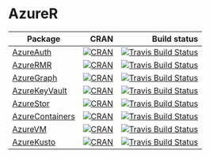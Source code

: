 # AzureR

| Package | CRAN | Build status
| ------- | -:| -:|
| [AzureAuth](https://github.com/Azure/AzureAuth) | [![CRAN](https://www.r-pkg.org/badges/version/AzureAuth)](https://cran.r-project.org/package=AzureAuth) | [![Travis Build Status](https://travis-ci.org/Azure/AzureAuth.png?branch=master)](https://travis-ci.org/Azure/AzureAuth) |
| [AzureRMR](https://github.com/Azure/AzureRMR) | [![CRAN](https://www.r-pkg.org/badges/version/AzureRMR)](https://cran.r-project.org/package=AzureRMR) | [![Travis Build Status](https://travis-ci.org/Azure/AzureRMR.png?branch=master)](https://travis-ci.org/Azure/AzureRMR) |
| [AzureGraph](https://github.com/Azure/AzureGraph) | [![CRAN](https://www.r-pkg.org/badges/version/AzureGraph)](https://cran.r-project.org/package=AzureGraph) | [![Travis Build Status](https://travis-ci.org/Azure/AzureGraph.png?branch=master)](https://travis-ci.org/Azure/AzureGraph) |
| [AzureKeyVault](https://github.com/Azure/AzureKeyVault) | [![CRAN](https://www.r-pkg.org/badges/version/AzureKeyVault)](https://cran.r-project.org/package=AzureKeyVault) | [![Travis Build Status](https://travis-ci.org/Azure/AzureKeyVault.png?branch=master)](https://travis-ci.org/Azure/AzureKeyVault) |
| [AzureStor](https://github.com/Azure/AzureStor) | [![CRAN](https://www.r-pkg.org/badges/version/AzureStor)](https://cran.r-project.org/package=AzureStor) | [![Travis Build Status](https://travis-ci.org/Azure/AzureStor.png?branch=master)](https://travis-ci.org/Azure/AzureStor) |
| [AzureContainers](https://github.com/Azure/AzureContainers) | [![CRAN](https://www.r-pkg.org/badges/version/AzureContainers)](https://cran.r-project.org/package=AzureContainers) | [![Travis Build Status](https://travis-ci.org/Azure/AzureContainers.png?branch=master)](https://travis-ci.org/Azure/AzureContainers) |
| [AzureVM](https://github.com/Azure/AzureVM) | [![CRAN](https://www.r-pkg.org/badges/version/AzureVM)](https://cran.r-project.org/package=AzureVM) | [![Travis Build Status](https://travis-ci.org/Azure/AzureVM.png?branch=master)](https://travis-ci.org/Azure/AzureVM) |
| [AzureKusto](https://github.com/Azure/AzureKusto) | [![CRAN](https://www.r-pkg.org/badges/version/AzureKusto)](https://cran.r-project.org/package=AzureKusto) | [![Travis Build Status](https://travis-ci.org/Azure/AzureKusto.png?branch=master)](https://travis-ci.org/Azure/AzureKusto) |



